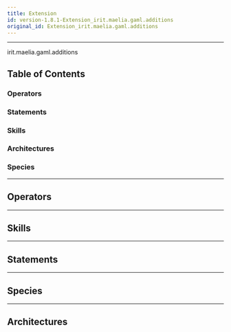 ```yaml
---
title: Extension
id: version-1.8.1-Extension_irit.maelia.gaml.additions
original_id: Extension_irit.maelia.gaml.additions
---
```



----

 irit.maelia.gaml.additions

## Table of Contents
### Operators


### Statements


### Skills


### Architectures



### Species



----

## Operators
	

----

## Skills
	

----

## Statements
		
	
----

## Species
	
	
----

## Architectures 
	